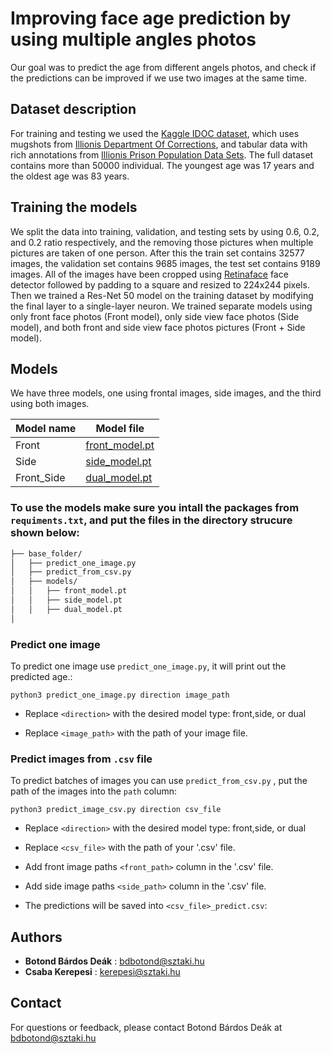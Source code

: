 # Improving face age prediction by using multiple angles photos 
 Our goal was to predict the age from different angels photos, and check if the predictions can be improved if we use two images at the same time.


## Dataset description

For training and testing we used the [Kaggle IDOC dataset](https://www.kaggle.com/datasets/davidjfisher/illinois-doc-labeled-faces-dataset), which uses mugshots from [Illionis Department Of Corrections](https://idoc.illinois.gov), and tabular data with rich annotations from [Illionis Prison Population Data Sets](https://idoc.illinois.gov/reportsandstatistics/populationdatasets.html). The full dataset contains more than 50000 individual. The youngest age was 17 years and the oldest age was 83 years.

## Training the models

We split the data into training, validation, and testing sets by using 0.6, 0.2, and 0.2 ratio respectively, and the removing those pictures when multiple pictures are taken of one person. After this the train set contains 32577 images, the validation set contains 9685 images, the test set contains 9189 images. All of the images have been cropped using [Retinaface](https://github.com/serengil/retinaface) face detector followed by padding to a square and resized to 224x244 pixels. Then we trained a Res-Net 50 model on the training dataset by modifying the final layer to a single-layer neuron. We trained separate models using only front face photos (Front model), only side view face photos (Side model), and both front and side view face photos pictures (Front + Side model).

 ## Models

 We have three models, one using frontal images, side images, and the third using both images.

|Model name|Model file|
|-----|-----|
|Front|[front_model.pt](https://drive.google.com/file/d/15mcCJbpumZR5yNyNnVAUV2o6DTb9POSZ/view?usp=sharing)|
|Side|[side_model.pt](https://drive.google.com/file/d/1BY-ulTGRKQighzvIsxqHGqYCH8SXWx5j/view?usp=sharing)|
|Front_Side|[dual_model.pt](https://drive.google.com/file/d/1UFaZDD4xH-SclFQUjdz368XHEb4CmdjC/view?usp=sharing)|

### To use the models make sure you intall the packages from `requiments.txt`, and put the files in the directory strucure shown below:
```bash
├── base_folder/
│   ├── predict_one_image.py
│   ├── predict_from_csv.py
│   ├── models/
│   │   ├── front_model.pt
│   │   ├── side_model.pt
│   │   ├── dual_model.pt 
│ 
```
### Predict one image

To predict one image use `predict_one_image.py`, it will print out the predicted age.:
```
python3 predict_one_image.py direction image_path
```
* Replace `<direction>` with the desired model type: front,side, or dual

* Replace `<image_path>` with the path of your image file.

### Predict images from `.csv` file
To predict batches of images you can use `predict_from_csv.py` , put the path of the images into the ``path`` column:

```
python3 predict_image_csv.py direction csv_file
```
* Replace `<direction>` with the desired model type: front,side, or dual

* Replace `<csv_file>` with the path of your '.csv' file.
* Add front image paths `<front_path>` column in the '.csv' file.
* Add side image paths `<side_path>` column in the '.csv' file.
* The predictions will be saved into `<csv_file>_predict.csv`:



## Authors

* **Botond Bárdos Deák** :  [bdbotond@sztaki.hu](mailto:bdbotond@sztaki.hu)
* **Csaba Kerepesi** : [kerepesi@sztaki.hu](mailto:kerepesi@sztaki.hu)

## Contact

For questions or feedback, please contact Botond Bárdos Deák at [bdbotond@sztaki.hu](mailto:bdbotond@sztaki.hu)
